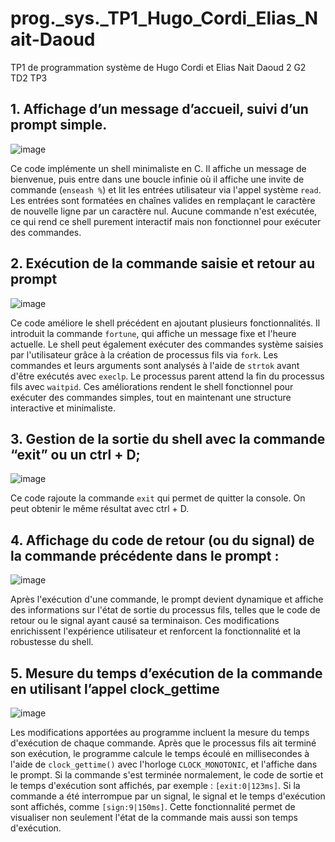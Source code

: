# prog._sys._TP1_Hugo_Cordi_Elias_Nait-Daoud
TP1 de programmation système de Hugo Cordi et Elias Nait Daoud 2 G2 TD2 TP3
## 1. Affichage d’un message d’accueil, suivi d’un prompt simple.

![image](https://github.com/user-attachments/assets/42db0cc5-d4f0-414c-9a3f-caf6fb26d801)

Ce code implémente un shell minimaliste en C. Il affiche un message de bienvenue, puis entre dans une boucle infinie où il affiche une invite de commande (`enseash %`) et lit les entrées utilisateur via l'appel système `read`. Les entrées sont formatées en chaînes valides en remplaçant le caractère de nouvelle ligne par un caractère nul.  Aucune commande n'est exécutée, ce qui rend ce shell purement interactif mais non fonctionnel pour exécuter des commandes.

## 2. Exécution de la commande saisie et retour au prompt

![image](https://github.com/user-attachments/assets/0157b94a-f211-4c95-99ca-e12c7081bb8e)

Ce code améliore le shell précédent en ajoutant plusieurs fonctionnalités. Il introduit la commande `fortune`, qui affiche un message fixe et l'heure actuelle. Le shell peut également exécuter des commandes système saisies par l'utilisateur grâce à la création de processus fils via `fork`. Les commandes et leurs arguments sont analysés à l'aide de `strtok` avant d'être exécutés avec `execlp`. Le processus parent attend la fin du processus fils avec `waitpid`. Ces améliorations rendent le shell fonctionnel pour exécuter des commandes simples, tout en maintenant une structure interactive et minimaliste.

## 3. Gestion de la sortie du shell avec la commande “exit” ou un ctrl + D;

![image](https://github.com/user-attachments/assets/adbb7a02-7ad3-43c4-920f-fdff85f45d9f)

Ce code rajoute la commande `exit` qui permet de quitter la console. On peut obtenir le même résultat avec ctrl + D. 

## 4. Affichage du code de retour (ou du signal) de la commande précédente dans le prompt :

![image](https://github.com/user-attachments/assets/11ced065-c7e5-47ba-94ee-34eacbabeb86)

Après l'exécution d'une commande, le prompt devient dynamique et affiche des informations sur l'état de sortie du processus fils, telles que le code de retour ou le signal ayant causé sa terminaison. Ces modifications enrichissent l'expérience utilisateur et renforcent la fonctionnalité et la robustesse du shell.

## 5. Mesure du temps d’exécution de la commande en utilisant l’appel clock_gettime 

![image](https://github.com/user-attachments/assets/af78a4d9-b73e-46f1-9e0d-5557cfacaec9)

Les modifications apportées au programme incluent la mesure du temps d'exécution de chaque commande. Après que le processus fils ait terminé son exécution, le programme calcule le temps écoulé en millisecondes à l'aide de `clock_gettime()` avec l'horloge `CLOCK_MONOTONIC`, et l'affiche dans le prompt. Si la commande s'est terminée normalement, le code de sortie et le temps d'exécution sont affichés, par exemple : `[exit:0|123ms]`. Si la commande a été interrompue par un signal, le signal et le temps d'exécution sont affichés, comme `[sign:9|150ms]`. Cette fonctionnalité permet de visualiser non seulement l'état de la commande mais aussi son temps d'exécution.





